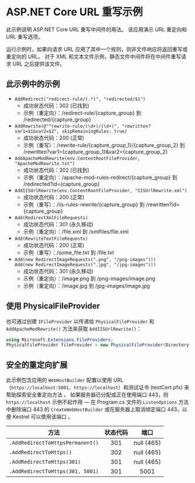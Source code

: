 # <a name="aspnet-core-url-rewriting-sample"></a>ASP.NET Core URL 重写示例

此示例说明 ASP.NET Core URL 重写中间件的用法。 该应用演示 URL 重定向和 URL 重写选项。

运行示例时，如果向请求 URL 应用了其中一个规则，则非文件响应将返回重写或重定向的 URL。 对于 XML 和文本文件示例，静态文件中间件将在中间件重写请求 URL 之后提供该文件。

## <a name="examples-in-this-sample"></a>此示例中的示例

* `AddRedirect("redirect-rule/(.*)", "redirected/$1")`
  - 成功状态代码：302 (已找到)
  - 示例（重定向）：/redirect-rule/{capture_group} 到 /redirected/{capture_group}  
* `AddRewrite(@"^rewrite-rule/(\d+)/(\d+)", "rewritten?var1=$1&var2=$2", skipRemainingRules: true)`
  - 成功状态代码：200 (正常)
  - 示例（重写）：/rewrite-rule/{capture_group_1}/{capture_group_2} 到 /rewritten?var1={capture_group_1}&var2={capture_group_2}  
* `AddApacheModRewrite(env.ContentRootFileProvider, "ApacheModRewrite.txt")`
  - 成功状态代码：302 (已找到)
  - 示例（重定向）：/apache-mod-rules-redirect/{capture_group} 到 /redirected?id={capture_group}  
* `AddIISUrlRewrite(env.ContentRootFileProvider, "IISUrlRewrite.xml")`
  - 成功状态代码：200 (正常)
  - 示例（重写）：/iis-rules-rewrite/{capture_group} 到 /rewritten?id={capture_group}  
* `Add(RedirectXmlFileRequests)`
  - 成功状态代码：301 (永久移动)
  - 示例（重定向）：/file.xml 到 /xmlfiles/file.xml  
* `Add(RewriteTextFileRequests)`
  - 成功状态代码：200 (正常)
  - 示例（重写）：/some_file.txt 到 /file.txt  
* `Add(new RedirectImageRequests(".png", "/png-images")))`<br>`Add(new RedirectImageRequests(".jpg", "/jpg-images")))`
  - 成功状态代码：301 (永久移动)
  - 示例（重定向）：/image.png 到 /png-images/image.png  
  - 示例（重定向）：/image.jpg 到 /jpg-images/image.jpg  

## <a name="use-a-physicalfileprovider"></a>使用 PhysicalFileProvider

也可通过创建 `IFileProvider` 以传递给 `PhysicalFileProvider` 和 `AddApacheModRewrite()` 方法来获取 `AddIISUrlRewrite()`：

```csharp
using Microsoft.Extensions.FileProviders;
PhysicalFileProvider fileProvider = new PhysicalFileProvider(Directory.GetCurrentDirectory());
```

## <a name="secure-redirection-extensions"></a>安全的重定向扩展

此示例包含应用的 `WebHostBuilder` 配置以使用 URL（`https://localhost:5001`、`https://localhost`）和测试证书 (testCert.pfx) 来帮助探索安全重定向方法  。 如果服务器已分配或正在使用端口 443，则 `https://localhost` 示例不起作用 &mdash; 在 Program.cs 文件的 `ListenOptions` 方法中删除端口 443 的 `CreateWebHostBuilder` 或在服务器上取消绑定端口 443，以便 Kestrel 可以使用该端口  。

| 方法                           | 状态代码 |    端口    |
| -------------------------------- | :---------: | :--------: |
| `.AddRedirectToHttpsPermanent()` |     301     | null (465) |
| `.AddRedirectToHttps()`          |     302     | null (465) |
| `.AddRedirectToHttps(301)`       |     301     | null (465) |
| `.AddRedirectToHttps(301, 5001)` |     301     |    5001    |
